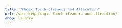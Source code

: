 ```yaml
---
title: "Magic Touch Cleaners and Alteration"
url: /san-diego/magic-touch-cleaners-and-alteration/
shop: laundry
---
```

